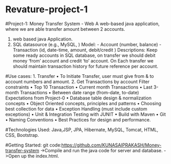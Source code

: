 # Revature-project-1

#Project-1: Money Transfer System - Web A web-based java application, where we are able transfer amount between 2 accounts.

1. web based java Application.
2. SQL datasource (e.g., MySQL, ) Model: - Account (number, balance) - Transaction (id, date-time, amount, debit/credit ) Descriptions: Keep some ready accounts in SQL database,      on transfer we should debit money ‘from’ account and credit ‘to’ account. On Each transfer we should maintain transaction history for future reference per account.

#Use cases: 1. Transfer • To Initiate Transfer, user must give from & to account numbers and amount. 2. Get Transactions by account Filter constraints • Top 10 Transaction • Current month Transactions • Last 3-month Transactions • Between date range (from-date, to-date) Expectations from Project-0 • Database table design & normalization concepts • Object Oriented concepts, principles and patterns • Choosing best collection for data • Exception Handling (must include custom exceptions) • Unit & Integration Testing with JUNIT • Build with Maven • Git • Naming Conventions • Best Practices for design and performance.

#Technologies Used: Java,JSP, JPA, Hibernate, MySQL, Tomcat, HTML, CSS, Bootstrap.

#Getting Started: git code:https://github.com/KUNASAIPRAKASH/Money-transfer-system ->Compile and run the java code for server and database. ->Open up the index.html.
